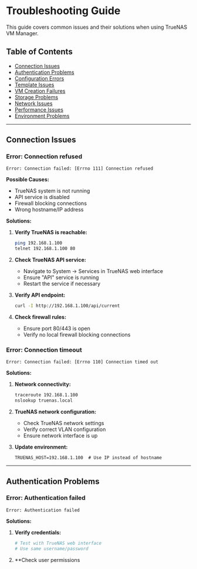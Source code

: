 # Troubleshooting Guide

This guide covers common issues and their solutions when using TrueNAS VM Manager.

## Table of Contents

- [Connection Issues](#connection-issues)
- [Authentication Problems](#authentication-problems)
- [Configuration Errors](#configuration-errors)
- [Template Issues](#template-issues)
- [VM Creation Failures](#vm-creation-failures)
- [Storage Problems](#storage-problems)
- [Network Issues](#network-issues)
- [Performance Issues](#performance-issues)
- [Environment Problems](#environment-problems)

---

## Connection Issues

### Error: Connection refused

```
Error: Connection failed: [Errno 111] Connection refused
```

**Possible Causes:**
- TrueNAS system is not running
- API service is disabled
- Firewall blocking connections
- Wrong hostname/IP address

**Solutions:**

1. **Verify TrueNAS is reachable:**
   ```bash
   ping 192.168.1.100
   telnet 192.168.1.100 80
   ```

2. **Check TrueNAS API service:**
   - Navigate to System → Services in TrueNAS web interface
   - Ensure "API" service is running
   - Restart the service if necessary

3. **Verify API endpoint:**
   ```bash
   curl -I http://192.168.1.100/api/current
   ```

4. **Check firewall rules:**
   - Ensure port 80/443 is open
   - Verify no local firewall blocking connections

### Error: Connection timeout

```
Error: Connection failed: [Errno 110] Connection timed out
```

**Solutions:**

1. **Network connectivity:**
   ```bash
   traceroute 192.168.1.100
   nslookup truenas.local
   ```

2. **TrueNAS network configuration:**
   - Check TrueNAS network settings
   - Verify correct VLAN configuration
   - Ensure network interface is up

3. **Update environment:**
   ```env
   TRUENAS_HOST=192.168.1.100  # Use IP instead of hostname
   ```

---

## Authentication Problems

### Error: Authentication failed

```
Error: Authentication failed
```

**Solutions:**

1. **Verify credentials:**
   ```bash
   # Test with TrueNAS web interface
   # Use same username/password
   ```

2. **Check user permissions